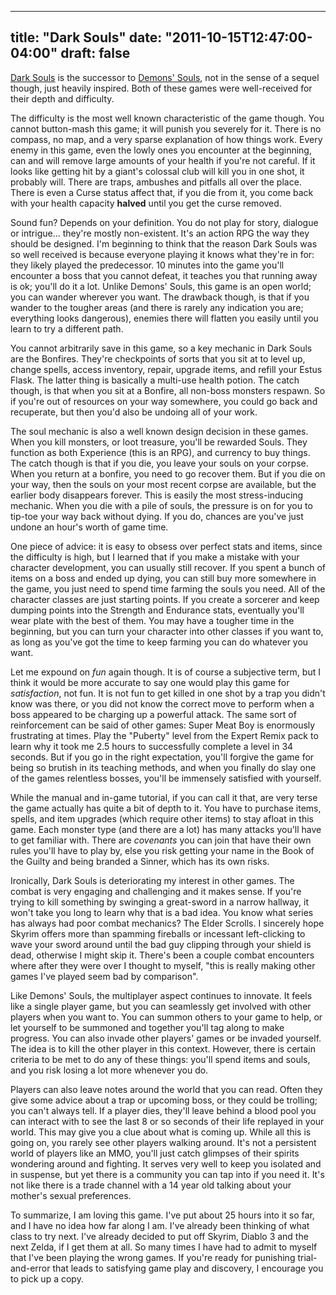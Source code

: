
---
title: "Dark Souls"
date: "2011-10-15T12:47:00-04:00"
draft: false
---

[Dark Souls](http://www.preparetodie.com/en/) is the successor to <a href="http://www.demons-souls.com/">Demons' Souls</a>, not in the sense of a sequel though, just heavily inspired. Both of these games were well-received for their depth and difficulty.

The difficulty is the most well known characteristic of the game though. You cannot button-mash this game; it will punish you severely for it. There is no compass, no map, and a very sparse explanation of how things work. Every enemy in this game, even the lowly ones you encounter at the beginning, can and will remove large amounts of your health if you're not careful. If it looks like getting hit by a giant's colossal club will kill you in one shot, it probably will. There are traps, ambushes and pitfalls all over the place. There is even a Curse status affect that, if you die from it, you come back with your health capacity <strong>halved</strong> until you get the curse removed.

Sound fun? Depends on your definition. You do not play for story, dialogue or intrigue... they're mostly non-existent. It's an action RPG the way they should be designed. I'm beginning to think that the reason Dark Souls was so well received is because everyone playing it knows what they're in for: they likely played the predecessor. 10 minutes into the game you'll encounter a boss that you cannot defeat, it teaches you that running away is ok; you'll do it a lot. Unlike Demons' Souls, this game is an open world; you can wander wherever you want. The drawback though, is that if you wander to the tougher areas (and there is rarely any indication you are; everything looks dangerous), enemies there will flatten you easily until you learn to try a different path.

You cannot arbitrarily save in this game, so a key mechanic in Dark Souls are the Bonfires. They're checkpoints of sorts that you sit at to level up, change spells, access inventory, repair, upgrade items, and refill your Estus Flask. The latter thing is basically a multi-use health potion. The catch though, is that when you sit at a Bonfire, all non-boss monsters respawn. So if you're out of resources on your way somewhere, you could go back and recuperate, but then you'd also be undoing all of your work.

The soul mechanic is also a well known design decision in these games. When you kill monsters, or loot treasure, you'll be rewarded Souls. They function as both Experience (this is an RPG), and currency to buy things. The catch though is that if you die, you leave your souls on your corpse. When you return at a bonfire, you need to go recover them. But if you die on your way, then the souls on your most recent corpse are available, but the earlier body disappears forever. This is easily the most stress-inducing mechanic. When you die with a pile of souls, the pressure is on for you to tip-toe your way back without dying. If you do, chances are you've just undone an hour's worth of game time.

One piece of advice: it is easy to obsess over perfect stats and items, since the difficulty is high, but I learned that if you make a mistake with your character development, you can usually still recover. If you spent a bunch of items on a boss and ended up dying, you can still buy more somewhere in the game, you just need to spend time farming the souls you need. All of the character classes are just starting points. If you create a sorcerer and keep dumping points into the Strength and Endurance stats, eventually you'll wear plate with the best of them. You may have a tougher time in the beginning, but you can turn your character into other classes if you want to, as long as you've got the time to keep farming you can do whatever you want.

Let me expound on <em>fun</em> again though. It is of course a subjective term, but I think it would be more accurate to say one would play this game for <em>satisfaction</em>, not fun. It is not fun to get killed in one shot by a trap you didn't know was there, or you did not know the correct move to perform when a boss appeared to be charging up a powerful attack. The same sort of reinforcement can be said of other games: Super Meat Boy is enormously frustrating at times. Play the "Puberty" level from the Expert Remix pack to learn why it took me 2.5 hours to successfully complete a level in 34 seconds. But if you go in the right expectation, you'll forgive the game for being so brutish in its teaching methods, and when you finally do slay one of the games relentless bosses, you'll be immensely satisfied with yourself.

While the manual and in-game tutorial, if you can call it that, are very terse the game actually has quite a bit of depth to it. You have to purchase items, spells, and item upgrades (which require other items) to stay afloat in this game. Each monster type (and there are a lot) has many attacks you'll have to get familiar with. There are <em>covenants</em> you can join that have their own rules you'll have to play by, else you risk getting your name in the Book of the Guilty and being branded a Sinner, which has its own risks.

Ironically, Dark Souls is deteriorating my interest in other games. The combat is very engaging and challenging and it makes sense. If you're trying to kill something by swinging a great-sword in a narrow hallway, it won't take you long to learn why that is a bad idea. You know what series has always had poor combat mechanics? The Elder Scrolls. I sincerely hope Skyrim offers more than spamming fireballs or incessant left-clicking to wave your sword around until the bad guy clipping through your shield is dead, otherwise I might skip it. There's been a couple combat encounters where after they were over I thought to myself, "this is really making other games I've played seem bad by comparison".

Like Demons' Souls, the multiplayer aspect continues to innovate. It feels like a single player game, but you can seamlessly get involved with other players when you want to. You can summon others to your game to help, or let yourself to be summoned and together you'll tag along to make progress. You can also invade other players' games or be invaded yourself. The idea is to kill the other player in this context. However, there is certain criteria to be met to do any of these things: you'll spend items and souls, and you risk losing a lot more whenever you do.

Players can also leave notes around the world that you can read. Often they give some advice about a trap or upcoming boss, or they could be trolling; you can't always tell. If a player dies, they'll leave behind a blood pool you can interact with to see the last 8 or so seconds of their life replayed in your world. This may give you a clue about what is coming up. While all this is going on, you rarely see other players walking around. It's not a persistent world of players like an MMO, you'll just catch glimpses of their spirits wondering around and fighting. It serves very well to keep you isolated and in suspense, but yet there is a community you can tap into if you need it. It's not like there is a trade channel with a 14 year old talking about your mother's sexual preferences.

To summarize, I am loving this game. I've put about 25 hours into it so far, and I have no idea how far along I am. I've already been thinking of what class to try next. I've already decided to put off Skyrim, Diablo 3 and the next Zelda, if I get them at all. So many times I have had to admit to myself that I've been playing the wrong games. If you're ready for punishing trial-and-error that leads to satisfying game play and discovery, I encourage you to pick up a copy.
